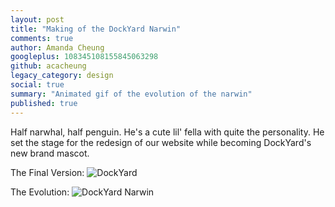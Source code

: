 ```yaml
---
layout: post
title: "Making of the DockYard Narwin"
comments: true
author: Amanda Cheung
googleplus: 108345108155845063298
github: acacheung
legacy_category: design
social: true
summary: "Animated gif of the evolution of the narwin"
published: true
---
```


Half narwhal, half penguin. He's a cute lil' fella with quite the personality. He set the stage for the redesign of our website while becoming DockYard's new brand mascot.

The Final Version:
![DockYard](https://i.imgur.com/gadHFL4.jpg)

The Evolution:
![DockYard Narwin](https://i.imgur.com/dxjG83r.gif)
